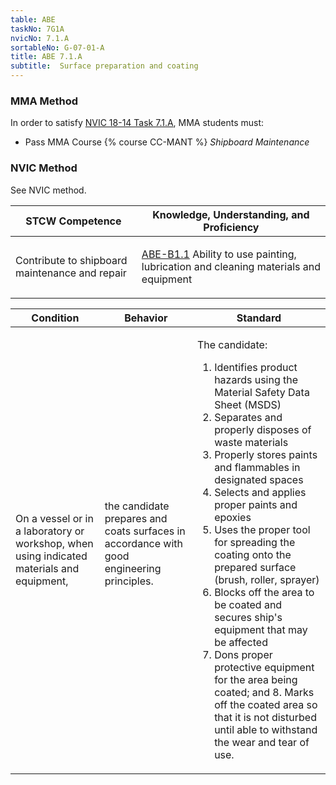 ```yaml
---
table: ABE
taskNo: 7G1A
nvicNo: 7.1.A 
sortableNo: G-07-01-A
title: ABE 7.1.A 
subtitle:  Surface preparation and coating
---
```



### MMA Method

In order to satisfy  [NVIC 18-14  Task  7.1.A]({{site.baseurl}}/assets/images/nvic-18-14.pdf), MMA students must:

* Pass MMA Course {% course CC-MANT %}  *Shipboard Maintenance*


### NVIC Method

<a onclick="togglevisibility('nvic_methods')" >See NVIC method.</a>

<div id='nvic_methods' class='hide'>

<table>
<thead>
<tr>
<th class='forty'> STCW Competence </th>
<th class='sixty'> Knowledge, Understanding, and Proficiency </th>
</tr>
</thead>




<tbody>
<tr><td markdown='1'>

Contribute to shipboard maintenance and repair

</td><td markdown='1'>

[ABE-B1.1]({{site.baseurl}}/tables/35.html#ABE-B1.1) Ability to use painting, lubrication and cleaning materials and equipment

</td></tr>


</tbody>
</table>


<table>
<thead>
<tr><th class='twenty'>  Condition </th><th class='twenty'> Behavior </th><th  class='sixty'>Standard </th></tr>
</thead>
<tbody >



<tr><td markdown='1'>

On a vessel or in a laboratory or workshop, when using indicated materials and equipment,

</td><td markdown='1'>

the candidate prepares and coats surfaces in accordance with good engineering principles.

<br>

<div class="tooltip">
<span class="tooltiptext">
</span>
</div>


</td><td markdown='1'>

The candidate: 

1. Identifies product hazards using the Material Safety Data Sheet (MSDS)
2. Separates and properly disposes of waste materials
3. Properly stores paints and flammables in designated spaces
4. Selects and applies proper paints and epoxies
5. Uses the proper tool for spreading the coating onto the prepared surface (brush, roller, sprayer)
6. Blocks off the area to be coated  and secures ship's equipment that may be affected
7. Dons proper protective equipment for the area being coated; and 8. Marks off the coated area so that it is not disturbed until able to withstand the wear and tear of use. 

</td></tr>
</tbody>
</table>
</div>

